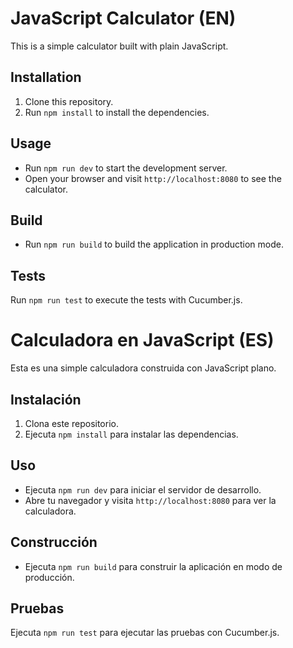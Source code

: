 # JavaScript Calculator (EN)

This is a simple calculator built with plain JavaScript.

## Installation

1. Clone this repository.
2. Run `npm install` to install the dependencies.

## Usage

- Run `npm run dev` to start the development server.
- Open your browser and visit `http://localhost:8080` to see the calculator.

## Build
- Run `npm run build` to build the application in production mode.

## Tests
Run `npm run test` to execute the tests with Cucumber.js.

# Calculadora en JavaScript (ES)

Esta es una simple calculadora construida con JavaScript plano.

## Instalación

1. Clona este repositorio.
2. Ejecuta `npm install` para instalar las dependencias.

## Uso

- Ejecuta `npm run dev` para iniciar el servidor de desarrollo.
- Abre tu navegador y visita `http://localhost:8080` para ver la calculadora.

## Construcción
- Ejecuta `npm run build` para construir la aplicación en modo de producción.

## Pruebas
Ejecuta `npm run test` para ejecutar las pruebas con Cucumber.js.
